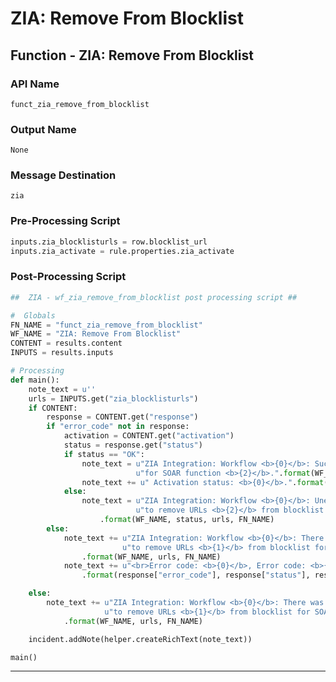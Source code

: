 <!--
    DO NOT MANUALLY EDIT THIS FILE
    THIS FILE IS AUTOMATICALLY GENERATED WITH resilient-circuits codegen
-->

# ZIA: Remove From Blocklist

## Function - ZIA: Remove From Blocklist

### API Name
`funct_zia_remove_from_blocklist`

### Output Name
`None`

### Message Destination
`zia`

### Pre-Processing Script
```python
inputs.zia_blocklisturls = row.blocklist_url
inputs.zia_activate = rule.properties.zia_activate
```

### Post-Processing Script
```python
##  ZIA - wf_zia_remove_from_blocklist post processing script ##

#  Globals
FN_NAME = "funct_zia_remove_from_blocklist"
WF_NAME = "ZIA: Remove From Blocklist"
CONTENT = results.content
INPUTS = results.inputs

# Processing
def main():
    note_text = u''
    urls = INPUTS.get("zia_blocklisturls")
    if CONTENT:
        response = CONTENT.get("response")
        if "error_code" not in response:
            activation = CONTENT.get("activation")
            status = response.get("status")
            if status == "OK":
                note_text = u"ZIA Integration: Workflow <b>{0}</b>: Successfully removed URLs <b>{1}</b> from blocklist " \
                            u"for SOAR function <b>{2}</b>.".format(WF_NAME, urls, FN_NAME)
                note_text += u" Activation status: <b>{0}</b>.".format(activation["status"])
            else:
                note_text = u"ZIA Integration: Workflow <b>{0}</b>: Unexpected status <b>{1}</b> returned while attempting " \
                            u"to remove URLs <b>{2}</b> from blocklist by SOAR function <b>{3}</b>."\
                    .format(WF_NAME, status, urls, FN_NAME)
        else:
            note_text += u"ZIA Integration: Workflow <b>{0}</b>: There was an error returned while attempting " \
                         u"to remove URLs <b>{1}</b> from blocklist for SOAR function <b>{2}</b>."\
                .format(WF_NAME, urls, FN_NAME)
            note_text += u"<br>Error code: <b>{0}</b>, Error code: <b>{1}</b>, Details: <b>{2}</b>."\
                .format(response["error_code"], response["status"], response["text"] )

    else:
        note_text += u"ZIA Integration: Workflow <b>{0}</b>: There was <b>no</b> result returned while attempting " \
                     u"to remove URLs <b>{1}</b> from blocklist for SOAR function <b>{2}</b>."\
            .format(WF_NAME, urls, FN_NAME)

    incident.addNote(helper.createRichText(note_text))

main()

```

---

